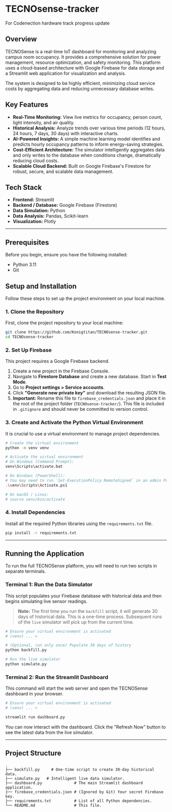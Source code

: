 # TECNOsense-tracker
For Codenection hardware track progress update

## Overview

TECNOSense is a real-time IoT dashboard for monitoring and analyzing campus room occupancy. It provides a comprehensive solution for power management, resource optimization, and safety monitoring. This platform uses a cloud-based architecture with Google Firebase for data storage and a Streamlit web application for visualization and analysis.

The system is designed to be highly efficient, minimizing cloud service costs by aggregating data and reducing unnecessary database writes.

## Key Features

*   **Real-Time Monitoring:** View live metrics for occupancy, person count, light intensity, and air quality.
*   **Historical Analysis:** Analyze trends over various time periods (12 hours, 24 hours, 7 days, 30 days) with interactive charts.
*   **AI-Powered Insights:** A simple machine learning model identifies and predicts hourly occupancy patterns to inform energy-saving strategies.
*   **Cost-Efficient Architecture:** The simulator intelligently aggregates data and only writes to the database when conditions change, dramatically reducing cloud costs.
*   **Scalable Cloud Backend:** Built on Google Firebase's Firestore for robust, secure, and scalable data management.

## Tech Stack

*   **Frontend:** Streamlit
*   **Backend / Database:** Google Firebase (Firestore)
*   **Data Simulation:** Python
*   **Data Analysis:** Pandas, Scikit-learn
*   **Visualization:** Plotly

---

## Prerequisites

Before you begin, ensure you have the following installed:

*   Python 3.11
*   Git

## Setup and Installation

Follow these steps to set up the project environment on your local machine.

### 1. Clone the Repository

First, clone the project repository to your local machine:

```bash
git clone https://github.com/Konigtitan/TECNOsense-tracker.git
cd TECNOsense-tracker
```

### 2. Set Up Firebase

This project requires a Google Firebase backend.

1.  Create a new project in the Firebase Console.
2.  Navigate to **Firestore Database** and create a new database. Start in **Test Mode**.
3.  Go to **Project settings > Service accounts**.
4.  Click **"Generate new private key"** and download the resulting JSON file.
5.  **Important:** Rename this file to `firebase_credentials.json` and place it in the root of the project folder (`TECNOsense-tracker/`). This file is included in `.gitignore` and should never be committed to version control.

### 3. Create and Activate the Python Virtual Environment

It is crucial to use a virtual environment to manage project dependencies.

```bash
# Create the virtual environment
python -m venv venv

# Activate the virtual environment
# On Windows (Command Prompt):
venv\Scripts\activate.bat

# On Windows (PowerShell):
# You may need to run `Set-ExecutionPolicy RemoteSigned` in an admin PowerShell first.
.\venv\Scripts\Activate.ps1

# On macOS / Linux:
# source venv/bin/activate
```

### 4. Install Dependencies

Install all the required Python libraries using the `requirements.txt` file.

```bash
pip install -r requirements.txt
```

---

## Running the Application

To run the full TECNOSense platform, you will need to run two scripts in separate terminals.

### Terminal 1: Run the Data Simulator

This script populates your Firebase database with historical data and then begins simulating live sensor readings.

> **Note:** The first time you run the `backfill` script, it will generate 30 days of historical data. This is a one-time process. Subsequent runs of the `live` simulator will pick up from the current time.

```bash
# Ensure your virtual environment is activated
# (venv) ... >

# (Optional, run only once) Populate 30 days of history
python backfill.py

# Run the live simulator
python simulate.py
```

### Terminal 2: Run the Streamlit Dashboard

This command will start the web server and open the TECNOSense dashboard in your browser.

```bash
# Ensure your virtual environment is activated
# (venv) ... >

streamlit run dashboard.py
```

You can now interact with the dashboard. Click the "Refresh Now" button to see the latest data from the live simulator.

---

## Project Structure

```
.
├── backfill.py     # One-time script to create 30-day historical data.
├── simulate.py   # Intelligent live data simulator.
├── dashboard.py              # The main Streamlit dashboard application.
├── firebase_credentials.json # (Ignored by Git) Your secret Firebase key.
├── requirements.txt          # List of all Python dependencies.
└── README.md                 # This file.
```